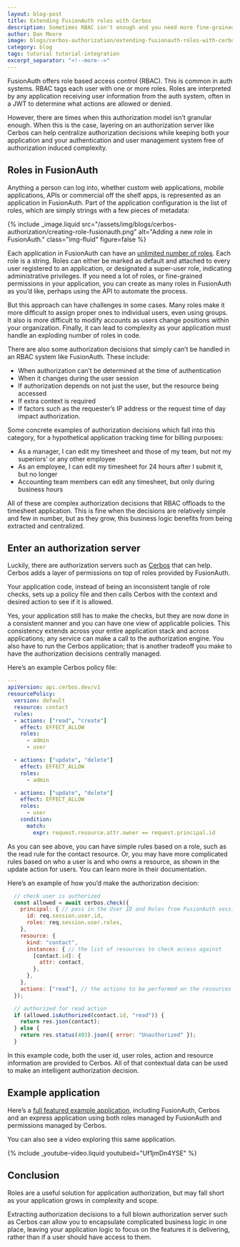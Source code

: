 ```yaml
---
layout: blog-post
title: Extending FusionAuth roles with Cerbos
description: Sometimes RBAC isn't enough and you need more fine-grained permissions. FusionAuth seamlessly integrates with Cerbos to provide that option.
author: Dan Moore
image: blogs/cerbos-authorization/extending-fusionauth-roles-with-cerbos-header-image.png
category: blog
tags: tutorial tutorial-integration
excerpt_separator: "<!--more-->"
---
```


FusionAuth offers role based access control (RBAC). This is common in auth systems. RBAC tags each user with one or more roles. Roles are interpreted by any application receiving user information from the auth system, often in a JWT to determine what actions are allowed or denied.

<!--more-->

However, there are times when this authorization model isn’t granular enough. When this is the case, layering on an authorization server like Cerbos can help centralize authorization decisions while keeping both your application and your authentication and user management system free of authorization induced complexity.

## Roles in FusionAuth

Anything a person can log into, whether custom web applications, mobile applications, APIs or commercial off the shelf apps, is represented as an application in FusionAuth. Part of the application configuration is the list of roles, which are simply strings with a few pieces of metadata:

{% include _image.liquid src="/assets/img/blogs/cerbos-authorization/creating-role-fusionauth.png" alt="Adding a new role in FusionAuth." class="img-fluid" figure=false %}

Each application in FusionAuth can have an [unlimited number of roles](/docs/v1/tech/core-concepts/roles). Each role is a string. Roles can either be marked as default and attached to every user registered to an application, or designated a super-user role, indicating administrative privileges. If you need a lot of roles, or fine-grained permissions in your application, you can create as many roles in FusionAuth as you’d like, perhaps using the API to automate the process.

But this approach can have challenges in some cases. Many roles make it more difficult to assign proper ones to individual users, even using groups. It also is more difficult to modify accounts as users change positions within your organization. Finally, it can lead to complexity as your application must handle an exploding number of roles in code.

There are also some authorization decisions that simply can’t be handled in an RBAC system like FusionAuth. These include:

* When authorization can’t be determined at the time of authentication
* When it changes during the user session
* If authorization depends on not just the user, but the resource being accessed
* If extra context is required
* If factors such as the requester’s IP address or the request time of day impact authorization.

Some concrete examples of authorization decisions which fall into this category, for a hypothetical application tracking time for billing purposes:

* As a manager, I can edit my timesheet and those of my team, but not my superiors’ or any other employee
* As an employee, I can edit my timesheet for 24 hours after I submit it, but no longer
* Accounting team members can edit any timesheet, but only during business hours

All of these are complex authorization decisions that RBAC offloads to the timesheet application. This is fine when the decisions are relatively simple and few in number, but as they grow, this business logic benefits from being extracted and centralized.

## Enter an authorization server

Luckily, there are authorization servers such as [Cerbos](https://cerbos.dev/) that can help. Cerbos adds a layer of permissions on top of roles provided by FusionAuth. 

Your application code, instead of being an inconsistent tangle of role checks, sets up a policy file and then calls Cerbos with the context and desired action to see if it is allowed. 

Yes, your application still has to make the checks, but they are now done in a consistent manner and you can have one view of applicable policies. This consistency extends across your entire application stack and across applications; any service can make a call to the authorization engine. You also have to run the Cerbos application; that is another tradeoff you make to have the authorization decisions centrally managed.

Here’s an example Cerbos policy file:

```yaml
---
apiVersion: api.cerbos.dev/v1
resourcePolicy:
  version: default
  resource: contact
  rules:
  - actions: ["read", "create"]
    effect: EFFECT_ALLOW
    roles:
      - admin
      - user

  - actions: ["update", "delete"]
    effect: EFFECT_ALLOW
    roles:
      - admin

  - actions: ["update", "delete"]
    effect: EFFECT_ALLOW
    roles:
      - user 
    condition:
      match:
        expr: request.resource.attr.owner == request.principal.id
```

As you can see above, you can have simple rules based on a role, such as the read rule for the contact resource. Or, you may have more complicated rules based on who a user is and who owns a resource, as shown in the update action for users. You can learn more in their documentation.

Here’s an example of how you’d make the authorization decision:

```javascript
  // check user is authorized
  const allowed = await cerbos.check({
    principal: { // pass in the User ID and Roles from FusionAuth session
      id: req.session.user.id,
      roles: req.session.user.roles,
    },
    resource: {
      kind: "contact",
      instances: { // the list of resources to check access against
        [contact.id]: {
          attr: contact,
        },
      },
    },
    actions: ["read"], // the actions to be performed on the resources
  });

  // authorized for read action
  if (allowed.isAuthorized(contact.id, "read")) {
    return res.json(contact);
  } else {
    return res.status(403).json({ error: "Unauthorized" });
  }
```

In this example code, both the user id, user roles, action and resource information are provided to Cerbos. All of that contextual data can be used to make an intelligent authorization decision. 

## Example application

Here’s a [full featured example application](https://github.com/cerbos/express-fusionauth-cerbos), including FusionAuth, Cerbos and an express application using both roles managed by FusionAuth and permissions managed by Cerbos.

You can also see a video exploring this same application.

{% include _youtube-video.liquid youtubeid="Uf1jmDn4YSE" %}

## Conclusion

Roles are a useful solution for application authorization, but may fall short as your application grows in complexity and scope. 

Extracting authorization decisions to a full blown authorization server such as Cerbos can allow you to encapsulate complicated business logic in one place, leaving your application logic to focus on the features it is delivering, rather than if a user should have access to them.


